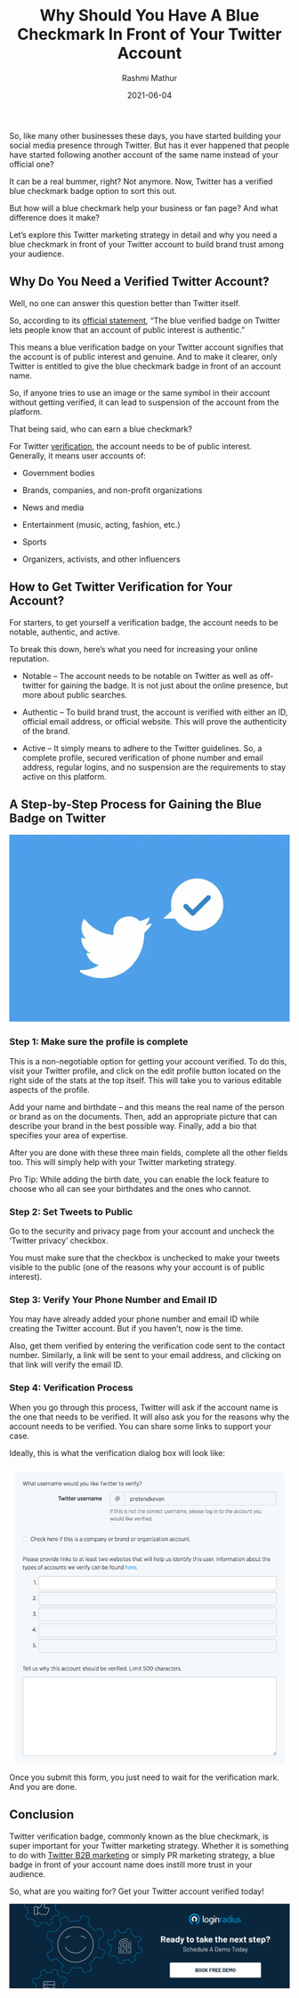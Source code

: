 ﻿---
title: "Why Should You Have A Blue Checkmark In Front of Your Twitter Account"
date: "2021-06-04"
coverImage: "twitter-verified-account.jpg"
category: ["loginradius"]
featured: false
author: "Rashmi Mathur"
description: "While it may not be as important as it once was, the mainstream media is still a dominant way to build your online reputation, especially on Twitter. So, if you want to improve your brand recognition on Twitter, start by showing you are one of the 1 in 1,000 accounts deserving of a blue checkmark."
metadescription: "Wondering how to gain the trust of your target audience on Twitter? Get your account verified with a blue checkmark to claim authenticity and official status."
metatitle: "How A Twitter Blue Checkmark Can Earn Trust For Your Brand In 2021"
---

So, like many other businesses these days, you have started building your social media presence through Twitter. But has it ever happened that people have started following another account of the same name instead of your official one?

It can be a real bummer, right? Not anymore. Now, Twitter has a verified blue checkmark badge option to sort this out.

But how will a blue checkmark help your business or fan page? And what difference does it make?

Let’s explore this Twitter marketing strategy in detail and why you need a blue checkmark in front of your Twitter account to build brand trust among your audience.

## Why Do You Need a Verified Twitter Account?

Well, no one can answer this question better than Twitter itself.

So, according to its [official statement](https://help.twitter.com/en/managing-your-account/about-twitter-verified-accounts), “The blue verified badge on Twitter lets people know that an account of public interest is authentic.”

This means a blue verification badge on your Twitter account signifies that the account is of public interest and genuine. And to make it clearer, only Twitter is entitled to give the blue checkmark badge in front of an account name.

So, if anyone tries to use an image or the same symbol in their account without getting verified, it can lead to suspension of the account from the platform.

That being said, who can earn a blue checkmark?

For Twitter [verification](https://blog.twitter.com/en_us/topics/company/2020/help-us-shape-our-new-approach-to-verification.html), the account needs to be of public interest. Generally, it means user accounts of:

- Government bodies

- Brands, companies, and non-profit organizations

- News and media

- Entertainment (music, acting, fashion, etc.)

- Sports

- Organizers, activists, and other influencers

## How to Get Twitter Verification for Your Account?

For starters, to get yourself a verification badge, the account needs to be notable, authentic, and active.

To break this down, here’s what you need for increasing your online reputation.

- Notable – The account needs to be notable on Twitter as well as off-twitter for gaining the badge. It is not just about the online presence, but more about public searches.

- Authentic – To build brand trust, the account is verified with either an ID, official email address, or official website. This will prove the authenticity of the brand.

- Active – It simply means to adhere to the Twitter guidelines. So, a complete profile, secured verification of phone number and email address, regular logins, and no suspension are the requirements to stay active on this platform.

## A Step-by-Step Process for Gaining the Blue Badge on Twitter

![Twitter-verification-feature](Twitter-Verification-Feature-Image.webp)

### Step 1: Make sure the profile is complete

This is a non-negotiable option for getting your account verified. To do this, visit your Twitter profile, and click on the edit profile button located on the right side of the stats at the top itself. This will take you to various editable aspects of the profile.

Add your name and birthdate – and this means the real name of the person or brand as on the documents. Then, add an appropriate picture that can describe your brand in the best possible way. Finally, add a bio that specifies your area of expertise.

After you are done with these three main fields, complete all the other fields too. This will simply help with your Twitter marketing strategy.

Pro Tip: While adding the birth date, you can enable the lock feature to choose who all can see your birthdates and the ones who cannot.

### Step 2: Set Tweets to Public

Go to the security and privacy page from your account and uncheck the ‘Twitter privacy’ checkbox.

You must make sure that the checkbox is unchecked to make your tweets visible to the public (one of the reasons why your account is of public interest).

### Step 3: Verify Your Phone Number and Email ID

You may have already added your phone number and email ID while creating the Twitter account. But if you haven’t, now is the time.

Also, get them verified by entering the verification code sent to the contact number. Similarly, a link will be sent to your email address, and clicking on that link will verify the email ID.

### Step 4: Verification Process

When you go through this process, Twitter will ask if the account name is the one that needs to be verified. It will also ask you for the reasons why the account needs to be verified. You can share some links to support your case.

Ideally, this is what the verification dialog box will look like:

![Twitter-bluemark-verification](twitter-bluemark-loginradius-readers-choice.png)

Once you submit this form, you just need to wait for the verification mark. And you are done.

## Conclusion

Twitter verification badge, commonly known as the blue checkmark, is super important for your Twitter marketing strategy. Whether it is something to do with [Twitter B2B marketing](https://www.loginradius.com/blog/fuel/2021/05/twitter-for-b2b-marketing-in-2021/) or simply PR marketing strategy, a blue badge in front of your account name does instill more trust in your audience.

So, what are you waiting for? Get your Twitter account verified today!

[![book-a-demo-Consultation](../../assets/book-a-demo-loginradius.png)](https://www.loginradius.com/contact-us?utm_source=blog&utm_medium=web&utm_campaign=how-to-add-twitter-blue-checkmark)
